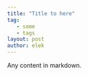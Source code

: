 ```yaml
---
title: "Title to here"
tag:
   - some
   - tags
layout: post
author: elek
---
```


Any content in markdown.





